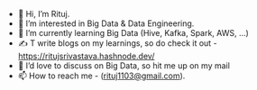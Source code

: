 - 👋 Hi, I’m Rituj.
- 👀 I’m interested in Big Data & Data Engineering.
- 🌱 I’m currently learning Big Data (Hive, Kafka, Spark, AWS, ...)
- ✍️ T write blogs on my learnings, so do check it out - https://ritujsrivastava.hashnode.dev/
- 💞️ I’d love to discuss on Big Data, so hit me up on my mail
- 📫 How to reach me - (rituj1103@gmail.com).

<!---
Rituj1/Rituj1 is a ✨ special ✨ repository because its `README.md` (this file) appears on your GitHub profile.
You can click the Preview link to take a look at your changes.
--->
